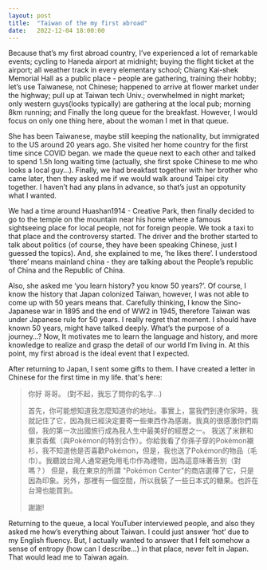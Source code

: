 ```yaml
---
layout: post
title:  "Taiwan of the my first abroad"
date:   2022-12-04 18:00:00
---
```


Because that’s my first abroad country, I’ve experienced a lot of remarkable events; cycling to Haneda airport at midnight; buying the flight ticket at the airport; all weather track in every elementary school; Chiang Kai-shek Memorial Hall as a public place - people are gathering, training their hobby; let’s use Taiwanese, not Chinese; happened to arrive at flower market under the highway; pull up at Taiwan tech Univ.; overwhelmed in night market; only western guys(looks typically) are gathering at the local pub; morning 8km running; and Finally the long queue for the breakfast. However, I would focus on only one thing here, about the woman I met in that queue.

She has been Taiwanese, maybe still keeping the nationality, but immigrated to the US around 20 years ago. She visited her home country for the first time since COVID began. we made the queue next to each other and talked to spend 1.5h long waiting time (actually, she first spoke Chinese to me who looks a local guy…). Finally, we had breakfast together with her brother who came later, then they asked me if we would walk around Taipei city together. I haven’t had any plans in advance, so that’s just an oppotunity what I wanted.

We had a time around Huashan1914 - Creative Park, then finally decided to go to the temple on the mountain near his home where a famous sightseeing place for local people, not for foreign people. We took a taxi to that place and the controversy started. The driver and the brother started to talk about politics (of course, they have been speaking Chinese, just I guessed the topics). And, she explained to me, ‘he likes there’. I understood ‘there’ means mainland china - they are talking about the People’s republic of China and the Republic of China.

Also, she asked me ‘you learn history? you know 50 years?’. Of course, I know the history that Japan colonized Taiwan, however, I was not able to come up with 50 years means that. Carefully thinking, I know the Sino-Japanese war in 1895 and the end of WW2 in 1945, therefore Taiwan was under Japanese rule for 50 years. I really regret that moment. I should have known 50 years, might have talked deeply. What’s the purpose of a journey…? Now, It motivates me to learn the language and history, and more knowledge to realize and grasp the detail of our world I’m living in. At this point, my first abroad is the ideal event that I expected.

After returning to Japan, I sent some gifts to them. I have created a letter in Chinese for the first time in my life. that's here:
>
>你好 哥哥。
>(對不起，我忘了問你的名字…)
>
>首先，你可能想知道我怎麼知道你的地址。事實上，當我們到達你家時，我就記住了它，因為我已經決定要寄一些東西作為感謝。我真的很感激你們兩個，我的第一次出國旅行成為我人生中最美好的經歷之一。
>我送了米餅和東京香蕉（與Pokémon的特別合作）。你給我看了你孫子穿的Pokémon襯衫，我不知道他是否喜歡Pokémon，但是，我也送了Pokémon的物品（毛巾）。我聽說台灣人通常避免用毛巾作為禮物，因為這意味著告別（對嗎？） 但是，我在東京的所謂 "Pokémon Center"的商店選擇了它，只是因為印象。另外，那裡有一個空間，所以我裝了一些日本式的糖果。也許在台灣也能買到。
>
>謝謝!

Returning to the queue, a local YouTuber interviewed people, and also they asked me how’s everything about Taiwan. I could just answer ‘hot’ due to my English fluency. But, I actually wanted to answer that I felt somehow a sense of entropy (how can I describe…) in that place, never felt in Japan. That would lead me to Taiwan again.

